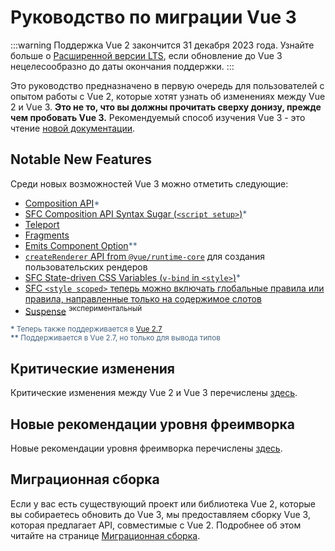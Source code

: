 # Руководство по миграции Vue 3

:::warning Поддержка Vue 2 закончится 31 декабря 2023 года.
Узнайте больше о [Расширенной версии LTS](https://v2.vuejs.org/lts/), если обновление до Vue 3 нецелесообразно до даты окончания поддержки.
:::

Это руководство предназначено в первую очередь для пользователей с опытом работы с Vue 2, которые хотят узнать об изменениях между Vue 2 и Vue 3. **Это не то, что вы должны прочитать сверху донизу, прежде чем пробовать Vue 3.** Рекомендуемый способ изучения Vue 3 - это чтение [новой документации](https://ru.vuejs.org).

<!-- VueMastery Start -->
<script setup>
import VueMasteryWidget from './VueMastery.vue'
</script>
<VueMasteryWidget/>
<!-- VueMastery End -->

## Notable New Features

Среди новых возможностей Vue 3 можно отметить следующие:

- [Composition API](https://vuejs.org/guide/extras/composition-api-faq.html)<span class="note">\*</span>
- [SFC Composition API Syntax Sugar (`<script setup>`)](https://vuejs.org/api/sfc-script-setup.html)<span class="note">\*</span>
- [Teleport](https://vuejs.org/guide/built-ins/teleport.html)
- [Fragments](./new/fragments.html)
- [Emits Component Option](https://vuejs.org/api/options-state.html#emits)<span class="note">\*\*</span>
- [`createRenderer` API from `@vue/runtime-core`](https://vuejs.org/api/custom-renderer.html) для создания пользовательских рендеров
- [SFC State-driven CSS Variables (`v-bind` in `<style>`)](https://vuejs.org/api/sfc-css-features.html#v-bind-in-css)<span class="note">\*</span>
- [SFC `<style scoped>` теперь можно включать глобальные правила или правила, направленные только на содержимое слотов](https://github.com/vuejs/rfcs/blob/master/active-rfcs/0023-scoped-styles-changes.md)
- [Suspense](https://vuejs.org/guide/built-ins/suspense.html) <sup class="warning">экспериментальный</sup>

<sub class="note"><b>\*</b> Теперь также поддерживается в <a href="https://blog.vuejs.org/posts/vue-2-7-naruto.html" target="_blank">Vue 2.7</a></sub><br>
<sub class="note"><b>\*\*</b> Поддерживается в Vue 2.7, но только для вывода типов</sub>

## Критические изменения

Критические изменения между Vue 2 и Vue 3 перечислены [здесь](./breaking-changes/).

## Новые рекомендации уровня фреимворка

Новые рекомендации уровня фреимворка перечислены [здесь](./recommendations).

## Миграционная сборка

Если у вас есть существующий проект или библиотека Vue 2, которые вы собираетесь обновить до Vue 3, мы предоставляем сборку Vue 3, которая предлагает API, совместимые с Vue 2. Подробнее об этом читайте на странице [Миграционная сборка](./migration-build.html).

<style>
.note {
  color: #476582;
}
</style>
